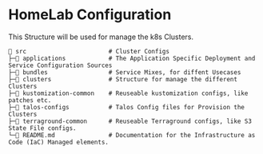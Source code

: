 # HomeLab Configuration

<!--intro-start-->
This Structure will be used for manage the k8s Clusters.
<!--intro-end-->

<!--structure-start-->
```
📁 src                       # Cluster Configs
├─📁 applications            # The Application Specific Deployment and Service Configuration Sources
├─📁 bundles                 # Service Mixes, for diffent Usecases
├─📁 clusters                # Structure for manage the different Clusters
├─📁 kustomization-common    # Reuseable kustomization configs, like patches etc.
├─📁 talos-configs           # Talos Config files for Provision the Clusters
├─📁 terraground-common      # Reuseable Terraground configs, like S3 State File configs.  
└─📝 README.md               # Documentation for the Infrastructure as Code (IaC) Managed elements.
```
<!--structure-end-->
